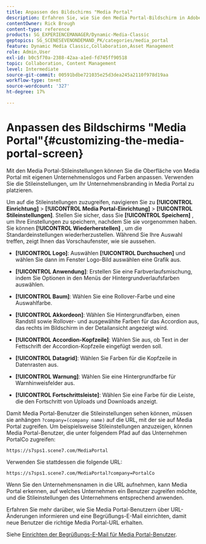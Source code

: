 ```yaml
---
title: Anpassen des Bildschirms "Media Portal"
description: Erfahren Sie, wie Sie den Media Portal-Bildschirm in Adobe Dynamic Media Classic anpassen.
contentOwner: Rick Brough
content-type: reference
products: SG_EXPERIENCEMANAGER/Dynamic-Media-Classic
geptopics: SG_SCENESEVENONDEMAND_PK/categories/media_portal
feature: Dynamic Media Classic,Collaboration,Asset Management
role: Admin,User
exl-id: b0c5f70a-2388-42aa-a1ed-fd745ff90518
topic: Collaboration, Content Management
level: Intermediate
source-git-commit: 00591bdbe721035e25d3dea245a2110f978d19aa
workflow-type: tm+mt
source-wordcount: '327'
ht-degree: 17%

---
```


# Anpassen des Bildschirms &quot;Media Portal&quot;{#customizing-the-media-portal-screen}

Mit den Media Portal-Stileinstellungen können Sie die Oberfläche von Media Portal mit eigenen Unternehmenslogos und Farben anpassen. Verwenden Sie die Stileinstellungen, um Ihr Unternehmensbranding in Media Portal zu platzieren.

Um auf die Stileinstellungen zuzugreifen, navigieren Sie zu **[!UICONTROL Einrichtung]** > **[!UICONTROL Media Portal-Einrichtung]** > **[!UICONTROL Stileinstellungen]**. Stellen Sie sicher, dass Sie **[!UICONTROL Speichern]** , um Ihre Einstellungen zu speichern, nachdem Sie sie vorgenommen haben. Sie können **[!UICONTROL Wiederherstellen]** , um die Standardeinstellungen wiederherzustellen. Während Sie Ihre Auswahl treffen, zeigt Ihnen das Vorschaufenster, wie sie aussehen.

* **[!UICONTROL Logo]**: Auswählen **[!UICONTROL Durchsuchen]** und wählen Sie dann im Fenster Logo-Bild auswählen eine Grafik aus.

* **[!UICONTROL Anwendung]**: Erstellen Sie eine Farbverlaufsmischung, indem Sie Optionen in den Menüs der Hintergrundverlaufsfarben auswählen.

* **[!UICONTROL Baum]**: Wählen Sie eine Rollover-Farbe und eine Auswahlfarbe.

* **[!UICONTROL Akkordeon]**: Wählen Sie Hintergrundfarben, einen Randstil sowie Rollover- und ausgewählte Farben für das Accordion aus, das rechts im Bildschirm in der Detailansicht angezeigt wird.

* **[!UICONTROL Accordion-Kopfzeile]**: Wählen Sie aus, ob Text in der Fettschrift der Accordion-Kopfzeile eingefügt werden soll.

* **[!UICONTROL Datagrid]**: Wählen Sie Farben für die Kopfzeile in Datenrasten aus.

* **[!UICONTROL Warnung]**: Wählen Sie eine Hintergrundfarbe für Warnhinweisfelder aus.

* **[!UICONTROL Fortschrittsleiste]**: Wählen Sie eine Farbe für die Leiste, die den Fortschritt von Uploads und Downloads anzeigt.

Damit Media Portal-Benutzer die Stileinstellungen sehen können, müssen sie anhängen `?company=(company name)` auf die URL, mit der sie auf Media Portal zugreifen. Um beispielsweise Stileinstellungen anzuzeigen, können Media Portal-Benutzer, die unter folgendem Pfad auf das Unternehmen PortalCo zugreifen:

`https://s7sps1.scene7.com/MediaPortal`

Verwenden Sie stattdessen die folgende URL:

`https://s7sps1.scene7.com/MediaPortal?company=PortalCo`

Wenn Sie den Unternehmensnamen in die URL aufnehmen, kann Media Portal erkennen, auf welches Unternehmen ein Benutzer zugreifen möchte, und die Stileinstellungen des Unternehmens entsprechend anwenden.

Erfahren Sie mehr darüber, wie Sie Media Portal-Benutzern über URL-Änderungen informieren und eine Begrüßungs-E-Mail einrichten, damit neue Benutzer die richtige Media Portal-URL erhalten.

Siehe [Einrichten der Begrüßungs-E-Mail für Media Portal-Benutzer](adding-media-portal-users.md#setting_up_the_welcome_e_mail_message_for_media_portal_users).
